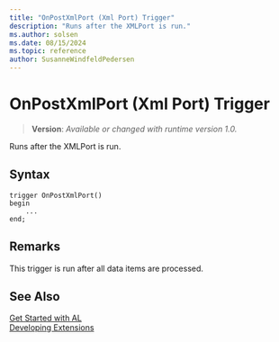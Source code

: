 ```yaml
---
title: "OnPostXmlPort (Xml Port) Trigger"
description: "Runs after the XMLPort is run."
ms.author: solsen
ms.date: 08/15/2024
ms.topic: reference
author: SusanneWindfeldPedersen
---
```

[//]: # (START>DO_NOT_EDIT)
[//]: # (IMPORTANT:Do not edit any of the content between here and the END>DO_NOT_EDIT.)
[//]: # (Any modifications should be made in the .xml files in the ModernDev repo.)

# OnPostXmlPort (Xml Port) Trigger
> **Version**: _Available or changed with runtime version 1.0._

Runs after the XMLPort is run.


## Syntax
```AL
trigger OnPostXmlPort()
begin
    ...
end;
```



[//]: # (IMPORTANT: END>DO_NOT_EDIT)

## Remarks  
 This trigger is run after all data items are processed.  

## See Also  
[Get Started with AL](../../devenv-get-started.md)  
[Developing Extensions](../../devenv-dev-overview.md)  
